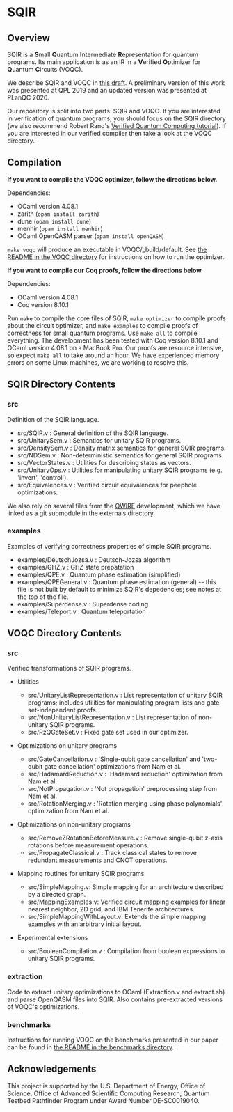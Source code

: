 # SQIR

## Overview

SQIR is a **S**mall **Q**uantum **I**ntermediate **R**epresentation for quantum programs. Its main application is as an IR in a **V**erified **O**ptimizer for **Q**uantum **C**ircuits (VOQC).

We describe SQIR and VOQC in [this draft](https://arxiv.org/abs/1912.02250). A preliminary version of this work was presented at QPL 2019 and an updated version was presented at PLanQC 2020.

Our repository is split into two parts: SQIR and VOQC. If you are interested in verification of quantum programs, you should focus on the SQIR directory (we also recommend Robert Rand's [Verified Quantum Computing tutorial](http://www.cs.umd.edu/~rrand/vqc/index.html)). If you are interested in our verified compiler then take a look at the VOQC directory.

## Compilation

**If you want to compile the VOQC optimizer, follow the directions below.** 

Dependencies:
  * OCaml version 4.08.1 
  * zarith (`opam install zarith`)
  * dune (`opam install dune`)
  * menhir (`opam install menhir`)
  * OCaml OpenQASM parser (`opam install openQASM`)

`make voqc` will produce an executable in VOQC/_build/default. See [the README in the VOQC directory](VOQC/README.md) for instructions on how to run the optimizer.

**If you want to compile our Coq proofs, follow the directions below.**

Dependencies:
  * OCaml version 4.08.1
  * Coq version 8.10.1

Run `make` to compile the core files of SQIR, `make optimizer` to compile proofs about the circuit optimizer, and `make examples` to compile proofs of correctness for small quantum programs. Use `make all` to compile everything. The development has been tested with Coq version 8.10.1 and OCaml version 4.08.1 on a MacBook Pro. Our proofs are resource intensive, so expect `make all` to take around an hour. We have experienced memory errors on some Linux machines, we are working to resolve this.

## SQIR Directory Contents

### src

Definition of the SQIR language.

- src/SQIR.v : General definition of the SQIR language.
- src/UnitarySem.v : Semantics for unitary SQIR programs.
- src/DensitySem.v : Density matrix semantics for general SQIR programs.
- src/NDSem.v : Non-deterministic semantics for general SQIR programs.
- src/VectorStates.v : Utilities for describing states as vectors.
- src/UnitaryOps.v : Utilities for manipulating unitary SQIR programs (e.g. 'invert', 'control').
- src/Equivalences.v : Verified circuit equivalences for peephole optimizations.

We also rely on several files from the [QWIRE](https://github.com/inQWIRE/QWIRE) development, which we have linked as a git submodule in the externals directory.

### examples

Examples of verifying correctness properties of simple SQIR programs.

- examples/DeutschJozsa.v : Deutsch-Jozsa algorithm
- examples/GHZ.v : GHZ state prepatation
- examples/QPE.v : Quantum phase estimation (simplified)
- examples/QPEGeneral.v : Quantum phase estimation (general) -- this file is not built by default to minimize SQIR's depedencies; see notes at the top of the file.
- examples/Superdense.v : Superdense coding
- examples/Teleport.v : Quantum teleportation

## VOQC Directory Contents

### src

Verified transformations of SQIR programs.

- Utilities
  - src/UnitaryListRepresentation.v : List representation of unitary SQIR programs; includes utilities for manipulating program lists and gate-set-independent proofs.
  - src/NonUnitaryListRepresentation.v : List representation of non-unitary SQIR programs.
  - src/RzQGateSet.v : Fixed gate set used in our optimizer.

- Optimizations on unitary programs
  - src/GateCancellation.v : 'Single-qubit gate cancellation' and 'two-qubit gate cancellation' optimizations from Nam et al.
  - src/HadamardReduction.v : 'Hadamard reduction' optimization from Nam et al.
  - src/NotPropagation.v : 'Not propagation' preprocessing step from Nam et al.
  - src/RotationMerging.v : 'Rotation merging using phase polynomials' optimization from Nam et al.

- Optimizations on non-unitary programs
  - src/RemoveZRotationBeforeMeasure.v : Remove single-qubit z-axis rotations before measurement operations.
  - src/PropagateClassical.v : Track classical states to remove redundant measurements and CNOT operations.

- Mapping routines for unitary SQIR programs
  - src/SimpleMapping.v: Simple mapping for an architecture described by a directed graph.
  - src/MappingExamples.v: Verified circuit mapping examples for linear nearest neighbor, 2D grid, and IBM Tenerife architectures.
  - src/SimpleMappingWithLayout.v: Extends the simple mapping examples with an arbitrary initial layout.

- Experimental extensions
  - src/BooleanCompilation.v : Compilation from boolean expressions to unitary SQIR programs.

### extraction

Code to extract unitary optimizations to OCaml (Extraction.v and extract.sh) and parse OpenQASM files into SQIR. Also contains pre-extracted versions of VOQC's optimizations. 

### benchmarks

Instructions for running VOQC on the benchmarks presented in our paper can be found in [the README in the benchmarks directory](VOQC/benchmarks/README.md).

## Acknowledgements

This project is supported by the U.S. Department of Energy, Office of Science, Office of Advanced Scientific Computing Research, Quantum Testbed Pathfinder Program under Award Number DE-SC0019040.

